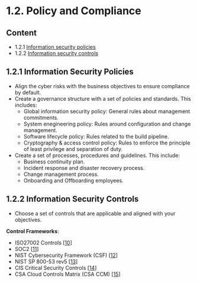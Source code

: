 # 1.2. Policy and Compliance

## Content
* 1.2.1 [Information security policies](#121-information-security-policies)
* 1.2.2 [Information security controls](#122-information-security-controls)

## 1.2.1 Information Security Policies
* Align the cyber risks with the business objectives to ensure compliance by default.
* Create a governance structure with a set of policies and standards. This includes:
  * Global information security policy: General rules about management commitments.
  * System enegineering policy: Rules around configuration and change management.
  * Software lifecycle policy: Rules related to the build pipeline.
  * Cryptography & access control policy: Rules to enforce the principle of least privilege and separation of duty.
* Create a set of processes, procedures and guidelines. This include:
  * Business continuity plan.
  * Incident response and disaster recovery process.
  * Change management process.
  * Onboarding and Offboarding employees.


## 1.2.2 Information Security Controls
* Choose a set of controls that are applicable and aligned with your objectives.

**Control Frameworks**:
* ISO27002 Controls [[10](../references.md#110-iso27002-controls)]
* SOC2 [[11](../references.md#111-soc2)]
* NIST Cybersecurity Framework (CSF) [[12](../references.md#112-nist-cybersecurity-framework)]
* NIST SP 800-53 rev5 [[13](../references.md#112-nist-sp-800-53-rev5)]
* CIS Critical Security Controls [[14](../references.md#114-cis-critical-security-controls)]
* CSA Cloud Controls Matrix (CSA CCM) [[15](../references.md#115-csa-cloud-controls-matrix)]

